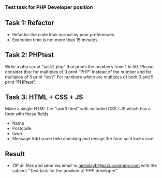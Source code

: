 ### Test task for PHP Developer position
## Task 1: Refactor
- Refactor the code look normal by your preferences.
- Execution time is not more than 15 minutes.

## Task 2: PHPtest
Write a php script "task2.php" that prints the numbers from 1 to 50. Please consider this: for multiples of 3 print “PHP” instead of the number and for multiples of 5 print “test”. For numbers which are multiples of both 3 and 5 print “PHPtest”.

## Task 3: HTML + CSS + JS
Make a single HTML file "task3.html" with included CSS / JS which has a form with those fields
- Name
- Postcode
- town
- Message
Add some field checking and design the form so it looks nice

## Result
- ZIP all files and send via email to nickolayb@bazucompany.com with the subject "Test task for the position of PHP developer".
